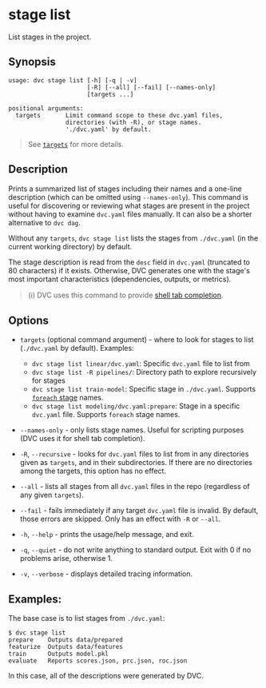 # stage list

List <abbr>stages</abbr> in the project.

## Synopsis

```usage
usage: dvc stage list [-h] [-q | -v]
                      [-R] [--all] [--fail] [--names-only]
                      [targets ...]

positional arguments:
  targets       Limit command scope to these dvc.yaml files,
                directories (with -R), or stage names.
                './dvc.yaml' by default.
```

> See [`targets`](#options) for more details.

## Description

Prints a summarized list of stages including their names and a one-line
description (which can be omitted using `--names-only`). This command is useful
for discovering or reviewing what stages are present in the project without
having to examine `dvc.yaml` files manually. It can also be a shorter
alternative to `dvc dag`.

Without any `targets`, `dvc stage list` lists the stages from `./dvc.yaml` (in
the current working directory) by default.

The stage description is read from the `desc` field in `dvc.yaml` (truncated to
80 characters) if it exists. Otherwise, DVC generates one with the stage's most
important characteristics (dependencies, outputs, or metrics).

> (ℹ️) DVC uses this command to provide
> [shell tab completion](/doc/install/completion).

## Options

- `targets` (optional command argument) - where to look for stages to list
  (`./dvc.yaml` by default). Examples:

  - `dvc stage list linear/dvc.yaml`: Specific `dvc.yaml` file to list from
  - `dvc stage list -R pipelines/`: Directory path to explore recursively for
    stages
  - `dvc stage list train-model`: Specific stage in `./dvc.yaml`. Supports
    [`foreach` stage](doc/user-guide/project-structure/pipelines-files#foreach-stages)
    names.
  - `dvc stage list modeling/dvc.yaml:prepare`: Stage in a specific `dvc.yaml`
    file. Supports `foreach` stage names.

- `--names-only` - only lists stage names. Useful for scripting purposes (DVC
  uses it for shell tab completion).

- `-R`, `--recursive` - looks for `dvc.yaml` files to list from in any
  directories given as `targets`, and in their subdirectories. If there are no
  directories among the targets, this option has no effect.

- `--all` - lists all stages from all `dvc.yaml` files in the repo (regardless
  of any given `targets`).

- `--fail` - fails immediately if any target `dvc.yaml` file is invalid. By
  default, those errors are skipped. Only has an effect with `-R` or `--all`.

- `-h`, `--help` - prints the usage/help message, and exit.

- `-q`, `--quiet` - do not write anything to standard output. Exit with 0 if no
  problems arise, otherwise 1.

- `-v`, `--verbose` - displays detailed tracing information.

## Examples:

The base case is to list stages from `./dvc.yaml`:

```dvc
$ dvc stage list
prepare    Outputs data/prepared
featurize  Outputs data/features
train      Outputs model.pkl
evaluate   Reports scores.json, prc.json, roc.json
```

In this case, all of the descriptions were generated by DVC.

